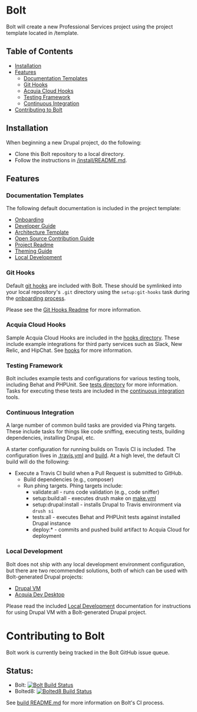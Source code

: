 # Bolt

Bolt will create a new Professional Services project using the project template
located in /template.

## Table of Contents

* [Installation](#installation)
* [Features](#features)
  * [Documentation Templates](#documentation-templates)
  * [Git Hooks](#git-hooks)
  * [Acquia Cloud Hooks](#acquia-cloud-hooks)
  * [Testing Framework](#testing-framework)
  * [Continuous Integration](#continuous-integration)
* [Contributing to Bolt](#contributing-to-bolt)

## Installation

When beginning a new Drupal project, do the following:

* Clone this Bolt repository to a local directory.
* Follow the instructions in [/install/README.md](/install/README.md).

## Features

### Documentation Templates

The following default documentation is included in the project template:
* [Onboarding](/template/readme/onboarding.md)
* [Developer Guide](/template/readme/dev-workflow.md)
* [Architecture Template](/template/readme/architecture.md)
* [Open Source Contribution Guide](/template/readme/os-contribution.md)
* [Project Readme](/template/README.md)
* [Theming Guide](/template/readme/theming.md)
* [Local Development](/template/readme/local-development.md)

### Git Hooks

Default [git hooks](https://git-scm.com/book/en/v2/Customizing-Git-Git-Hooks)
are included with Bolt. These should be symlinked into your local repository's 
`.git` directory using the `setup:git-hooks` task during the 
[onboarding process](/template/readme/onboarding.md). 

Please see the [Git Hooks Readme](/template/scripts/git-hooks/README.md) for 
more information.

### Acquia Cloud Hooks

Sample Acquia Cloud Hooks are included in the [hooks directory](/template/hooks). These
include example integrations for third party services such as Slack, New Relic,
and HipChat. See [hooks](/template/hooks/README.md) for more information.

### Testing Framework

Bolt includes example tests and configurations for various testing tools,
including Behat and PHPUnit. See [tests directory](/template/tests) for more 
information. Tasks for executing these tests are included in the 
[continuous integration](#continuous-integration) tools.

### Continuous Integration

A large number of common build tasks are provided via Phing targets. These 
include tasks for things like code sniffing, executing tests, building 
dependencies, installing Drupal, etc.

A starter configuration for running builds on Travis CI is included. The
configuration lives in [.travis.yml](/template/.travis.yml) and [build](/template/build). 
At a high level, the default CI build will do the following:
* Execute a Travis CI build when a Pull Request is submitted to GitHub.
  * Build dependencies (e.g., composer)
  * Run phing targets. Phing targets include:
    * validate:all         - runs code validation (e.g., code sniffer)
    * setup:build:all      - executes drush make on [make.yml](/install/example.make.yml)
    * setup:drupal:install - installs Drupal to Travis environment via `drush si`
    * tests:all            - executes Behat and PHPUnit tests against installed Drupal instance
    * deploy:*             - commits and pushed build artifact to Acquia Cloud for deployment

### Local Development

Bolt does not ship with any local development environment configuration, but 
there are two recommended solutions, both of which can be used with 
Bolt-generated Drupal projects:

  - [Drupal VM](http://www.drupalvm.com/)
  - [Acquia Dev Desktop](https://www.acquia.com/products-services/dev-desktop)

Please read the included [Local Development](/template/readme/local-development.md)
documentation for instructions for using Drupal VM with a Bolt-generated Drupal 
project.

# Contributing to Bolt

Bolt work is currently being tracked in the Bolt GitHub issue queue.

## Status:

* Bolt: [![Bolt Build Status](https://magnum.travis-ci.com/acquia/bolt.svg?token=eFBAT6vQ9cqDh1Sed5Mw&branch=8.x)](https://magnum.travis-ci.com/acquia/bolt)
* Bolted8: [![Bolted8 Build Status](https://travis-ci.com/acquia-pso/bolted8.svg?token=eFBAT6vQ9cqDh1Sed5Mw&branch=8.x-build)](https://magnum.travis-ci.com/acquia-pso/bolted7)

See [build README.md](/build) for more information on Bolt's CI process.
